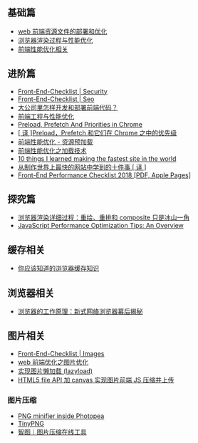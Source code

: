 ## 基础篇

* [web 前端资源文件的部署和优化](https://juejin.im/post/59a50dc1f265da246e6e108f)
* [浏览器渲染过程与性能优化](https://sylvanassun.github.io/2017/10/03/2017-10-03-BrowserCriticalRenderingPath/)
* [前端性能优化相关](https://github.com/wy-ei/notebook/issues/34)

## 进阶篇

* [Front-End-Checklist | Security](https://github.com/thedaviddias/Front-End-Checklist#security)
* [Front-End-Checklist | Seo](https://github.com/thedaviddias/Front-End-Checklist#seo)
* [大公司里怎样开发和部署前端代码？](https://www.zhihu.com/question/20790576)
* [前端工程与性能优化](https://github.com/fouber/blog/issues/3)
* [Preload, Prefetch And Priorities in Chrome](https://medium.com/reloading/preload-prefetch-and-priorities-in-chrome-776165961bbf)
* [[ 译 ]Preload，Prefetch 和它们在 Chrome 之中的优先级](https://juejin.im/post/58e8acf10ce46300585a7a42)
* [前端性能优化 - 资源预加载](http://bubkoo.com/2015/11/19/prefetching-preloading-prebrowsing/#123)
* [前端性能优化之加载技术](https://juejin.im/post/59b73ef75188253db70acdb5)
* [10 things I learned making the fastest site in the world](https://hackernoon.com/10-things-i-learned-making-the-fastest-site-in-the-world-18a0e1cdf4a7)
* [从制作世界上最快的网站中学到的十件事 [ 译 ]](https://zhuanlan.zhihu.com/p/24577980)
* [Front-End Performance Checklist 2018 [PDF, Apple Pages]](https://www.smashingmagazine.com/2018/01/front-end-performance-checklist-2018-pdf-pages/)

## 探究篇

* [浏览器渲染详细过程：重绘、重排和 composite 只是冰山一角](https://chuckliu.me/#!/posts/58ea6af15dc1822fa9a57274)
* [JavaScript Performance Optimization Tips: An Overview](https://www.sitepoint.com/javascript-performance-optimization-tips-an-overview/)

## 缓存相关

* [你应该知道的浏览器缓存知识](https://excaliburhan.com/post/things-you-should-know-about-browser-cache.html)

## 浏览器相关

* [浏览器的工作原理：新式网络浏览器幕后揭秘](https://www.html5rocks.com/zh/tutorials/internals/howbrowserswork/)

## 图片相关

* [Front-End-Checklist | Images](https://github.com/thedaviddias/Front-End-Checklist#images)
* [web 前端优化之图片优化](https://juejin.im/post/59a7725b6fb9a02497170459)
* [实现图片懒加载 (lazyload)](https://i.jakeyu.top//2016/11/26/实现图片懒加载/)
* [HTML5 file API 加 canvas 实现图片前端 JS 压缩并上传](https://www.zhangxinxu.com/wordpress/2017/07/html5-canvas-image-compress-upload/)

### 图片压缩

* [PNG minifier inside Photopea](https://github.com/photopea/UPNG.js)
* [TinyPNG](https://tinypng.com/)
* [智图｜图片压缩在线工具](https://zhitu.isux.us/)
